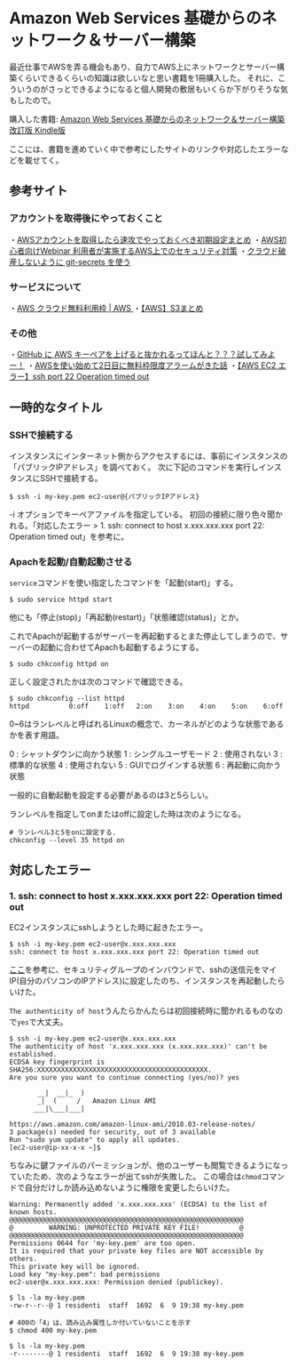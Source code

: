 # Amazon Web Services 基礎からのネットワーク＆サーバー構築

最近仕事でAWSを弄る機会もあり、自力でAWS上にネットワークとサーバー構築くらいできるくらいの知識は欲しいなと思い書籍を1冊購入した。
それに、こういうのがさっとできるようになると個人開発の敷居もいくらか下がりそうな気もしたので。

購入した書籍: [Amazon Web Services 基礎からのネットワーク＆サーバー構築 改訂版 Kindle版](https://www.amazon.co.jp/gp/product/B06Y5ZSYY4/ref=ppx_yo_dt_b_d_asin_title_o00?ie=UTF8&psc=1)

ここには、書籍を進めていく中で参考にしたサイトのリンクや対応したエラーなどを載せてく。

## 参考サイト

### アカウントを取得後にやっておくこと

・[AWSアカウントを取得したら速攻でやっておくべき初期設定まとめ](https://qiita.com/tmknom/items/303db2d1d928db720888)
・[AWS初心者向けWebinar 利用者が実施するAWS上でのセキュリティ対策](https://www.slideshare.net/AmazonWebServicesJapan/awswebinar-aws-56260969)
・[クラウド破産しないように git-secrets を使う](https://qiita.com/pottava/items/4c602c97aacf10c058f1)

### サービスについて

・[AWS クラウド無料利用枠 | AWS ](https://aws.amazon.com/jp/free/?all-free-tier.sort-by=item.additionalFields.SortRank&all-free-tier.sort-order=asc&awsf.Free%20Tier%20Types=categories%23featured%7Ccategories%23alwaysfree)
・[【AWS】S3まとめ](https://qiita.com/iron-breaker/items/f35c1d54887c434a321a)

### その他

・[GitHub に AWS キーペアを上げると抜かれるってほんと？？？試してみよー！](https://qiita.com/saitotak/items/813ac6c2057ac64d5fef)
・[AWSを使い始めて2日目に無料枠限度アラームがきた話](https://qiita.com/Ki2neudon/items/aefaa9edb435b4945c3a)
・[【AWS EC2 エラー】ssh port 22 Operation timed out](https://qiita.com/yokoto/items/338bd80262d9eefb152e)

## 一時的なタイトル

### SSHで接続する

インスタンスにインターネット側からアクセスするには、事前にインスタンスの「パブリックIPアドレス」を調べておく。
次に下記のコマンドを実行しインスタンスにSSHで接続する。

```
$ ssh -i my-key.pem ec2-user@{パブリックIPアドレス}
```

-i オプションでキーペアファイルを指定している。
初回の接続に限り色々聞かれる。「対応したエラー > 1. ssh: connect to host x.xxx.xxx.xxx port 22: Operation timed out」を参考に。

### Apachを起動/自動起動させる

`service`コマンドを使い指定したコマンドを「起動(start)」する。

```
$ sudo service httpd start
```

他にも「停止(stop)」「再起動(restart)」「状態確認(status)」とか。

これでApachが起動するがサーバーを再起動するとまた停止してしまうので、サーバーの起動に合わせてApachも起動するようにする。

```
$ sudo chkconfig httpd on
```

正しく設定されたかは次のコマンドで確認できる。

```
$ sudo chkconfig --list httpd
httpd          0:off	1:off	2:on	3:on	4:on	5:on	6:off
```

0~6はランレベルと呼ばれるLinuxの概念で、カーネルがどのような状態であるかを表す用語。

0 : シャットダウンに向かう状態
1 : シングルユーザモード
2 : 使用されない
3 : 標準的な状態
4 : 使用されない
5 : GUIでログインする状態
6 : 再起動に向かう状態

一般的に自動起動を設定する必要があるのは3と5らしい。

ランレベルを指定してonまたはoffに設定した時は次のようになる。

```
# ランレベル3と5をonに設定する.
chkconfig --level 35 httpd on
```

## 対応したエラー

### 1. ssh: connect to host x.xxx.xxx.xxx port 22: Operation timed out

EC2インスタンスにsshしようとした時に起きたエラー。

```
$ ssh -i my-key.pem ec2-user@x.xxx.xxx.xxx
ssh: connect to host x.xxx.xxx.xxx port 22: Operation timed out
```

[ここ](https://qiita.com/yokoto/items/338bd80262d9eefb152e)を参考に、セキュリティグループのインバウンドで、sshの送信元をマイIP(自分のパソコンのIPアドレス)に設定したのち、インスタンスを再起動したらいけた。

`The authenticity of host`うんたらかんたらは初回接続時に聞かれるものなので`yes`で大丈夫。

```
$ ssh -i my-key.pem ec2-user@x.xxx.xxx.xxx
The authenticity of host 'x.xxx.xxx.xxx (x.xxx.xxx.xxx)' can't be established.
ECDSA key fingerprint is SHA256:XXXXXXXXXXXXXXXXXXXXXXXXXXXXXXXXXXXXXXXXXXX.
Are you sure you want to continue connecting (yes/no)? yes

       __|  __|_  )
       _|  (     /   Amazon Linux AMI
      ___|\___|___|

https://aws.amazon.com/amazon-linux-ami/2018.03-release-notes/
3 package(s) needed for security, out of 3 available
Run "sudo yum update" to apply all updates.
[ec2-user@ip-xx-x-x ~]$
```

ちなみに鍵ファイルのパーミッションが、他のユーザーも閲覧できるようになっていたため、次のようなエラーが出てsshが失敗した。
この場合は`chmod`コマンドで自分だけしか読み込めないように権限を変更したらいけた。

```
Warning: Permanently added 'x.xxx.xxx.xxx' (ECDSA) to the list of known hosts.
@@@@@@@@@@@@@@@@@@@@@@@@@@@@@@@@@@@@@@@@@@@@@@@@@@@@@@@@@@@
@         WARNING: UNPROTECTED PRIVATE KEY FILE!          @
@@@@@@@@@@@@@@@@@@@@@@@@@@@@@@@@@@@@@@@@@@@@@@@@@@@@@@@@@@@
Permissions 0644 for 'my-key.pem' are too open.
It is required that your private key files are NOT accessible by others.
This private key will be ignored.
Load key "my-key.pem": bad permissions
ec2-user@x.xxx.xxx.xxx: Permission denied (publickey).

$ ls -la my-key.pem
-rw-r--r--@ 1 residenti  staff  1692  6  9 19:38 my-key.pem

# 400の「4」は、読み込み属性しか付いていないことを示す
$ chmod 400 my-key.pem

$ ls -la my-key.pem
-r--------@ 1 residenti  staff  1692  6  9 19:38 my-key.pem
```
